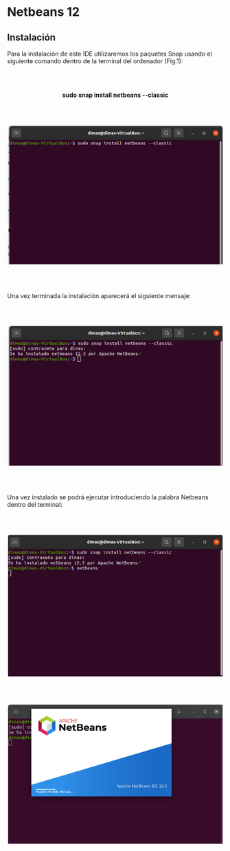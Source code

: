 # Netbeans 12

## Instalación 

<p align="justify">

Para la instalación de este IDE utilizaremos los paquetes Snap usando el siguiente comando dentro de la terminal del ordenador (Fig.1):
  
</p>
 
</br>
</br>

**<p align="center"> sudo snap install netbeans --classic </p>**

</br>
</br>

<p align="center">

<img src="https://github.com/jdabrante/CLASES/blob/63fa2dd4049691b656dbe12050bf90f24b7ceabf/1DAW/ENTORNOS/TEMA1/INFORMES/INFORME_4_NETBEANS.12/NB12.1.png" width="500" title="Figura 1">

</p>

</br>
</br>

<p align="justify">

Una vez terminada la instalación aparecerá el siguiente mensaje:
  
</br>
</br>

<p align="center">

<img src="https://github.com/jdabrante/CLASES/blob/63fa2dd4049691b656dbe12050bf90f24b7ceabf/1DAW/ENTORNOS/TEMA1/INFORMES/INFORME_4_NETBEANS.12/NB12.3.png" width="500" title="Figura 2">

</p>

</br>
</br>

<p align="justify">

Una vez instalado se podrá ejecutar introduciendo la palabra Netbeans dentro del terminal:

</p>

</br>
</br>

<p align="center">

<img src="https://github.com/jdabrante/CLASES/blob/63fa2dd4049691b656dbe12050bf90f24b7ceabf/1DAW/ENTORNOS/TEMA1/INFORMES/INFORME_4_NETBEANS.12/NB12.4.png" width="500" title="Figura 3">

</p>
  
</br>
</br>

</p>

<p align="center">

<img src="https://github.com/jdabrante/CLASES/blob/63fa2dd4049691b656dbe12050bf90f24b7ceabf/1DAW/ENTORNOS/TEMA1/INFORMES/INFORME_4_NETBEANS.12/NB12.5.png" width="500" title="Figura 4">

</p>
